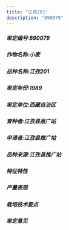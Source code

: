 ```yaml
---
title: "江孜201"
description: "890079"
---
```

##### 审定编号:890079

##### 作物名称:小麦

##### 品种名称:江孜201

##### 审定年份:1989

##### 审定单位:西藏自治区

##### 育种者:江孜县推广站

##### 申请者:江孜县推广站

##### 品种来源:江孜县推广站

##### 特征特性


##### 产量表现


##### 栽培技术要点


##### 审定意见

